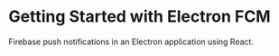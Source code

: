 # Getting Started with Electron FCM

Firebase push notifications in an Electron application using React.
